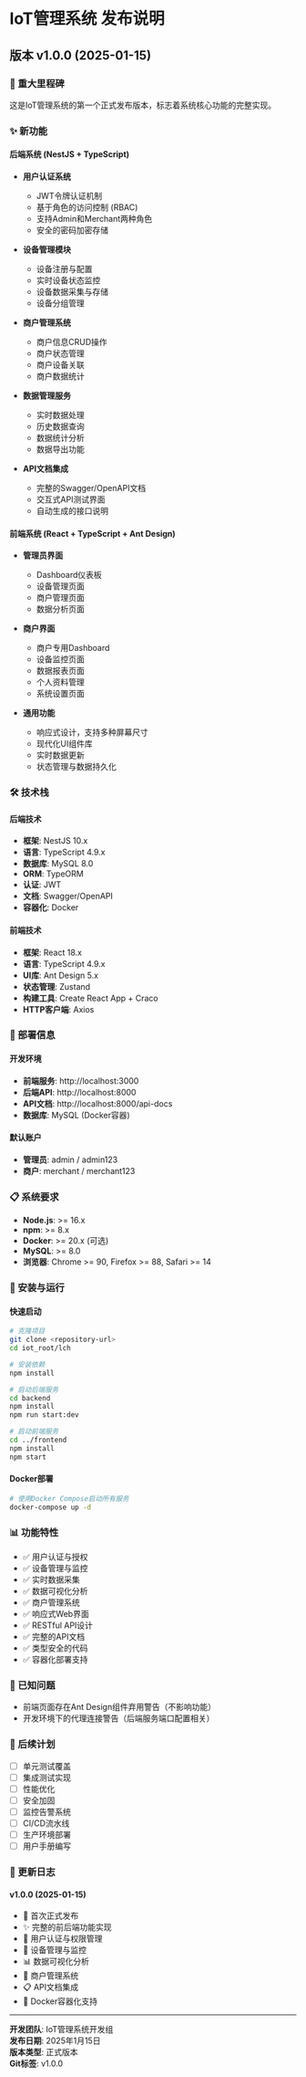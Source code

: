 # IoT管理系统 发布说明

## 版本 v1.0.0 (2025-01-15)

### 🎉 重大里程碑

这是IoT管理系统的第一个正式发布版本，标志着系统核心功能的完整实现。

### ✨ 新功能

#### 后端系统 (NestJS + TypeScript)
- **用户认证系统**
  - JWT令牌认证机制
  - 基于角色的访问控制 (RBAC)
  - 支持Admin和Merchant两种角色
  - 安全的密码加密存储

- **设备管理模块**
  - 设备注册与配置
  - 实时设备状态监控
  - 设备数据采集与存储
  - 设备分组管理

- **商户管理系统**
  - 商户信息CRUD操作
  - 商户状态管理
  - 商户设备关联
  - 商户数据统计

- **数据管理服务**
  - 实时数据处理
  - 历史数据查询
  - 数据统计分析
  - 数据导出功能

- **API文档集成**
  - 完整的Swagger/OpenAPI文档
  - 交互式API测试界面
  - 自动生成的接口说明

#### 前端系统 (React + TypeScript + Ant Design)
- **管理员界面**
  - Dashboard仪表板
  - 设备管理页面
  - 商户管理页面
  - 数据分析页面

- **商户界面**
  - 商户专用Dashboard
  - 设备监控页面
  - 数据报表页面
  - 个人资料管理
  - 系统设置页面

- **通用功能**
  - 响应式设计，支持多种屏幕尺寸
  - 现代化UI组件库
  - 实时数据更新
  - 状态管理与数据持久化

### 🛠️ 技术栈

#### 后端技术
- **框架**: NestJS 10.x
- **语言**: TypeScript 4.9.x
- **数据库**: MySQL 8.0
- **ORM**: TypeORM
- **认证**: JWT
- **文档**: Swagger/OpenAPI
- **容器化**: Docker

#### 前端技术
- **框架**: React 18.x
- **语言**: TypeScript 4.9.x
- **UI库**: Ant Design 5.x
- **状态管理**: Zustand
- **构建工具**: Create React App + Craco
- **HTTP客户端**: Axios

### 🚀 部署信息

#### 开发环境
- **前端服务**: http://localhost:3000
- **后端API**: http://localhost:8000
- **API文档**: http://localhost:8000/api-docs
- **数据库**: MySQL (Docker容器)

#### 默认账户
- **管理员**: admin / admin123
- **商户**: merchant / merchant123

### 📋 系统要求

- **Node.js**: >= 16.x
- **npm**: >= 8.x
- **Docker**: >= 20.x (可选)
- **MySQL**: >= 8.0
- **浏览器**: Chrome >= 90, Firefox >= 88, Safari >= 14

### 🔧 安装与运行

#### 快速启动
```bash
# 克隆项目
git clone <repository-url>
cd iot_root/lch

# 安装依赖
npm install

# 启动后端服务
cd backend
npm install
npm run start:dev

# 启动前端服务
cd ../frontend
npm install
npm start
```

#### Docker部署
```bash
# 使用Docker Compose启动所有服务
docker-compose up -d
```

### 📊 功能特性

- ✅ 用户认证与授权
- ✅ 设备管理与监控
- ✅ 实时数据采集
- ✅ 数据可视化分析
- ✅ 商户管理系统
- ✅ 响应式Web界面
- ✅ RESTful API设计
- ✅ 完整的API文档
- ✅ 类型安全的代码
- ✅ 容器化部署支持

### 🐛 已知问题

- 前端页面存在Ant Design组件弃用警告（不影响功能）
- 开发环境下的代理连接警告（后端服务端口配置相关）

### 🔮 后续计划

- [ ] 单元测试覆盖
- [ ] 集成测试实现
- [ ] 性能优化
- [ ] 安全加固
- [ ] 监控告警系统
- [ ] CI/CD流水线
- [ ] 生产环境部署
- [ ] 用户手册编写

### 📝 更新日志

#### v1.0.0 (2025-01-15)
- 🎉 首次正式发布
- ✨ 完整的前后端功能实现
- 🔐 用户认证与权限管理
- 📱 设备管理与监控
- 📊 数据可视化分析
- 🏢 商户管理系统
- 📋 API文档集成
- 🐳 Docker容器化支持

---

**开发团队**: IoT管理系统开发组  
**发布日期**: 2025年1月15日  
**版本类型**: 正式版本  
**Git标签**: v1.0.0